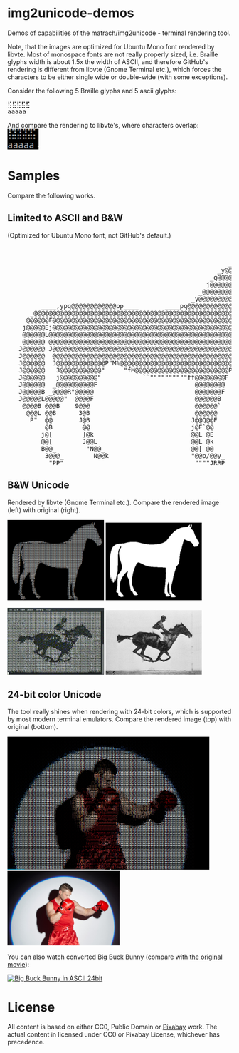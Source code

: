 # img2unicode-demos
Demos of capabilities of the matrach/img2unicode - terminal rendering tool.

Note, that the images are optimized for Ubuntu Mono font rendered by libvte.
Most of monospace fonts are not really properly sized, i.e. Braille glyphs width is about 1.5x the width of ASCII, and therefore GitHub's rendering is different from libvte (Gnome Terminal etc.), which forces the characters to be either single wide or double-wide (with some exceptions).

Consider the following 5 Braille glyphs and 5 ascii glyphs:
<pre font="Ubuntu Mono">
⣯⣯⣯⣯⣯
aaaaa
</pre>
And compare the rendering to libvte's, where characters overlap:
![libvte rendering of glyphs](images/libvte-rendering.png)

# Samples

Compare the following works.
## Limited to ASCII and B&W
(Optimized for Ubuntu Mono font, not GitHub's default.)
<pre font="Ubuntu Mono">
                                                                       _       
                                                                ____y@QF       
                                                           _y@@@@@@@@@@_       
                                                        _y@@@@@@@@@@@@@@@_     
                                                      _q@@@@@@@@@@@@@@@@@@     
                                                     j@@@@@@@@@@@@@@@@@@@@k    
                                                   _@@@@@@@@@@@@@@@@@@@@@@@k   
                                                 _y@@@@@@@@@@@@@B  ""M@@@@@@@_ 
         ____,ypq@@@@@@@@@@@@pp____       ____pq@@@@@@@@@@@@@@@@L      "@@@@@B 
      _@@@@@@@@@@@@@@@@@@@@@@@@@@@@@@@@@@@@@@@@@@@@@@@@@@@@@@@@B         %@BF  
     @@@@@@F@@@@@@@@@@@@@@@@@@@@@@@@@@@@@@@@@@@@@@@@@@@@@@@@@@@L               
    j@@@@@Ej@@@@@@@@@@@@@@@@@@@@@@@@@@@@@@@@@@@@@@@@@@@@@@@@@@F                
    @@@@@@L@@@@@@@@@@@@@@@@@@@@@@@@@@@@@@@@@@@@@@@@@@@@@@@@@@@                 
    @@@@@@ @@@@@@@@@@@@@@@@@@@@@@@@@@@@@@@@@@@@@@@@@@@@@@@@@@B                 
   J@@@@@@ J@@@@@@@@@@@@@@@@@@@@@@@@@@@@@@@@@@@@@@@@@@@@@@@@@E                 
   J@@@@@@  @@@@@@@@@@@@@@@@@@@@@@@@@@@@@@@@@@@@@@@@@@@@@@@@@L                 
   J@@@@@@  J@@@@@@@@@@@@@P"M%@@@@@@@@@@@@@@@@@@@@@@@@@@@@@@@                  
   J@@@@@@   3@@@@@@@@@@@"     "fM@@@@@@@@@@@@@@@@@@@@@@@@@P`                  
   J@@@@@@   j@@@@@@@@@@"           ``""""""""""ff@@@@@@@@F                    
   J@@@@@@  _@@@@@@@@@@F                          @@@@@@@@                     
   J@@@@@B _@@@@R"@@@@@                           @@@@@@@F                     
   J@@@@@L@@@@@"  @@@@F                           @@@@@@B                      
    @@@@B @@@B    9@@@                            @@@@@@`                      
     @@@L @@B      3@B                            @@@@@@                       
      P"  @@       J@B                           J@@Q@@F                       
          @B        @@                           j@F`@@                        
         j@[        ]@k                          @@L @E                        
         @@[        J@@L                         @@L @k                        
         B@@_        "N@@_                       @@[ @@                        
          3@@@_        N@@k                      "@@p/@@y_                     
           "PP"                                   """"JRRP                     
</pre>

## B&W Unicode
Rendered by libvte (Gnome Terminal etc.).
Compare the rendered image (left) with original (right).

<img alt="Libvte rendering" src="images/horse-rendered.png" width="43%"> <img alt="Source image" src="images/horse.png" width="43%">


<img alt="Libvte rendering" src="videos/race_horse-rendered.gif" width="43%"> <img alt="Source gif" src="videos/race_horse.gif" width="43%">

## 24-bit color Unicode
The tool really shines when rendering with 24-bit colors, which is supported by most modern terminal emulators.
Compare the rendered image (top) with original (bottom).

<img alt="Libvte rendering" src="images/boxer-rendered.png" width="90%">
<img alt="Source image" src="images/boxer.jpg" width="50%">

You can also watch converted Big Buck Bunny (compare with [the original movie](https://www.youtube.com/watch?v=aqz-KE-bpKQ)):

[![Big Buck Bunny in ASCII 24bit](http://img.youtube.com/vi/P16aavd_kaQ/0.jpg)](http://www.youtube.com/watch?v=P16aavd_kaQ)



# License
All content is based on either CC0, Public Domain or [Pixabay](<https://pixabay.com/service/license/>) work. The actual content in licensed under CC0 or Pixabay License, whichever has precedence.
